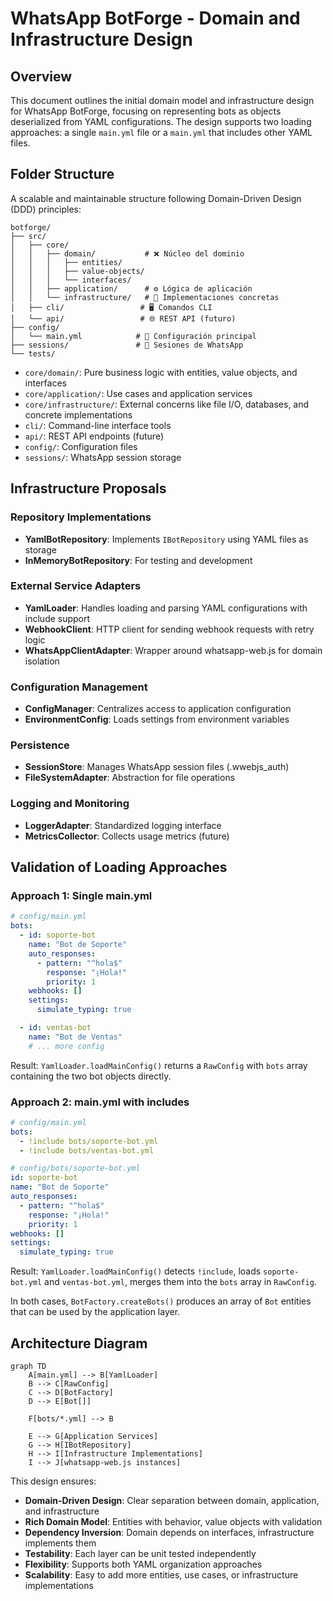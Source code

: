 # WhatsApp BotForge - Domain and Infrastructure Design

## Overview
This document outlines the initial domain model and infrastructure design for WhatsApp BotForge, focusing on representing bots as objects deserialized from YAML configurations. The design supports two loading approaches: a single `main.yml` file or a `main.yml` that includes other YAML files.

## Folder Structure
A scalable and maintainable structure following Domain-Driven Design (DDD) principles:

```
botforge/
├── src/
│   ├── core/
│   │   ├── domain/           # ❌ Núcleo del dominio
│   │   │   ├── entities/
│   │   │   ├── value-objects/
│   │   │   └── interfaces/
│   │   ├── application/      # ⚙️ Lógica de aplicación
│   │   └── infrastructure/   # 🔌 Implementaciones concretas
│   ├── cli/                 # 🖥️ Comandos CLI
│   └── api/                 # 🌐 REST API (futuro)
├── config/
│   └── main.yml            # 📄 Configuración principal
├── sessions/               # 💾 Sesiones de WhatsApp
└── tests/
```

- `core/domain/`: Pure business logic with entities, value objects, and interfaces
- `core/application/`: Use cases and application services
- `core/infrastructure/`: External concerns like file I/O, databases, and concrete implementations
- `cli/`: Command-line interface tools
- `api/`: REST API endpoints (future)
- `config/`: Configuration files
- `sessions/`: WhatsApp session storage

## Infrastructure Proposals

### Repository Implementations
- **YamlBotRepository**: Implements `IBotRepository` using YAML files as storage
- **InMemoryBotRepository**: For testing and development

### External Service Adapters
- **YamlLoader**: Handles loading and parsing YAML configurations with include support
- **WebhookClient**: HTTP client for sending webhook requests with retry logic
- **WhatsAppClientAdapter**: Wrapper around whatsapp-web.js for domain isolation

### Configuration Management
- **ConfigManager**: Centralizes access to application configuration
- **EnvironmentConfig**: Loads settings from environment variables

### Persistence
- **SessionStore**: Manages WhatsApp session files (.wwebjs_auth)
- **FileSystemAdapter**: Abstraction for file operations

### Logging and Monitoring
- **LoggerAdapter**: Standardized logging interface
- **MetricsCollector**: Collects usage metrics (future)

## Validation of Loading Approaches

### Approach 1: Single main.yml
```yaml
# config/main.yml
bots:
  - id: soporte-bot
    name: "Bot de Soporte"
    auto_responses:
      - pattern: "^hola$"
        response: "¡Hola!"
        priority: 1
    webhooks: []
    settings:
      simulate_typing: true

  - id: ventas-bot
    name: "Bot de Ventas"
    # ... more config
```

Result: `YamlLoader.loadMainConfig()` returns a `RawConfig` with `bots` array containing the two bot objects directly.

### Approach 2: main.yml with includes
```yaml
# config/main.yml
bots:
  - !include bots/soporte-bot.yml
  - !include bots/ventas-bot.yml
```

```yaml
# config/bots/soporte-bot.yml
id: soporte-bot
name: "Bot de Soporte"
auto_responses:
  - pattern: "^hola$"
    response: "¡Hola!"
    priority: 1
webhooks: []
settings:
  simulate_typing: true
```

Result: `YamlLoader.loadMainConfig()` detects `!include`, loads `soporte-bot.yml` and `ventas-bot.yml`, merges them into the `bots` array in `RawConfig`.

In both cases, `BotFactory.createBots()` produces an array of `Bot` entities that can be used by the application layer.

## Architecture Diagram

```mermaid
graph TD
    A[main.yml] --> B[YamlLoader]
    B --> C[RawConfig]
    C --> D[BotFactory]
    D --> E[Bot[]]

    F[bots/*.yml] --> B

    E --> G[Application Services]
    G --> H[IBotRepository]
    H --> I[Infrastructure Implementations]
    I --> J[whatsapp-web.js instances]
```

This design ensures:
- **Domain-Driven Design**: Clear separation between domain, application, and infrastructure
- **Rich Domain Model**: Entities with behavior, value objects with validation
- **Dependency Inversion**: Domain depends on interfaces, infrastructure implements them
- **Testability**: Each layer can be unit tested independently
- **Flexibility**: Supports both YAML organization approaches
- **Scalability**: Easy to add more entities, use cases, or infrastructure implementations
